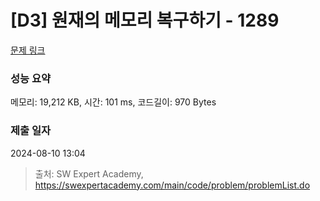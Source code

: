 # [D3] 원재의 메모리 복구하기 - 1289 

[문제 링크](https://swexpertacademy.com/main/code/problem/problemDetail.do?contestProbId=AV19AcoKI9sCFAZN) 

### 성능 요약

메모리: 19,212 KB, 시간: 101 ms, 코드길이: 970 Bytes

### 제출 일자

2024-08-10 13:04



> 출처: SW Expert Academy, https://swexpertacademy.com/main/code/problem/problemList.do